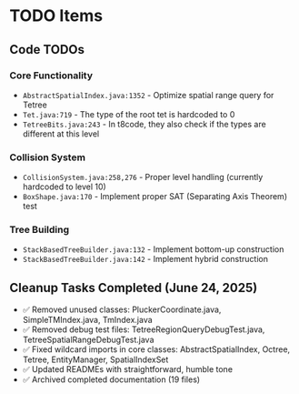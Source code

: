 # TODO Items

## Code TODOs

### Core Functionality

- `AbstractSpatialIndex.java:1352` - Optimize spatial range query for Tetree
- `Tet.java:719` - The type of the root tet is hardcoded to 0
- `TetreeBits.java:243` - In t8code, they also check if the types are different at this level

### Collision System

- `CollisionSystem.java:258,276` - Proper level handling (currently hardcoded to level 10)
- `BoxShape.java:170` - Implement proper SAT (Separating Axis Theorem) test

### Tree Building

- `StackBasedTreeBuilder.java:132` - Implement bottom-up construction
- `StackBasedTreeBuilder.java:142` - Implement hybrid construction

## Cleanup Tasks Completed (June 24, 2025)

- ✅ Removed unused classes: PluckerCoordinate.java, SimpleTMIndex.java, TmIndex.java
- ✅ Removed debug test files: TetreeRegionQueryDebugTest.java, TetreeSpatialRangeDebugTest.java
- ✅ Fixed wildcard imports in core classes: AbstractSpatialIndex, Octree, Tetree, EntityManager, SpatialIndexSet
- ✅ Updated READMEs with straightforward, humble tone
- ✅ Archived completed documentation (19 files)
